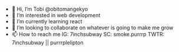 - 👋 Hi, I’m Tobi @obitomangekyo
- 👀 I’m interested in web development
- 🌱 I’m currently learning react
- 💞️ I’m looking to collaborate on whatever is going to make me grow
- 📫 How to reach me IG: 7inchsubway SC: smoke.purrrp TWTR: 7inchsubway || purrrplelipton

<!---
obitomangekyo/obitomangekyo is a ✨ special ✨ repository because its `README.md` (this file) appears on your GitHub profile.
You can click the Preview link to take a look at your changes.
--->
